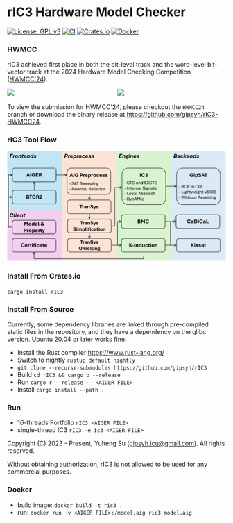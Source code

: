 # rIC3 Hardware Model Checker

[![License: GPL v3](https://img.shields.io/badge/License-GPLv3-blue.svg)](https://www.gnu.org/licenses/gpl-3.0)
[![CI](https://github.com/gipsyh/rIC3/actions/workflows/build.yml/badge.svg)](https://github.com/gipsyh/rIC3/actions/workflows/build.yml)
[![Crates.io](https://img.shields.io/crates/v/rIC3.svg?logo=rust)](https://crates.io/crates/rIC3)
[![Docker](https://img.shields.io/docker/v/gipsyh/ric3?label=Docker&logo=docker)](https://hub.docker.com/r/gipsyh/ric3)

### HWMCC
rIC3 achieved first place in both the bit-level track and the word-level bit-vector track at the 2024 Hardware Model Checking Competition ([HWMCC'24](https://hwmcc.github.io/2024/)).

<p align="center">
	<img width="250" height="auto" src="./images/hwmcc24_aiger.png" style="display:inline-block;">
	<img width="250" height="auto" src="./images/hwmcc24_btor2_bv.png" style="display:inline-block;">
</p>

To view the submission for HWMCC'24, please checkout the `HWMCC24` branch or download the binary release at https://github.com/gipsyh/rIC3-HWMCC24.

### rIC3 Tool Flow
![Image of rIC3 toolflow](./images/toolflow.jpg)

### Install From Crates.io
```cargo install rIC3```

### Install From Source
Currently, some dependency libraries are linked through pre-compiled static files in the repository, and they have a dependency on the glibc version. Ubuntu 20.04 or later works fine.

- Install the Rust compiler https://www.rust-lang.org/
- Switch to nightly ```rustup default nightly```
- ```git clone --recurse-submodules https://github.com/gipsyh/rIC3```
- Build ```cd rIC3 && cargo b --release```
- Run ```cargo r --release -- <AIGER FILE>```
- Install ```cargo install --path .```

### Run
- 16-threads Portfolio ```rIC3 <AIGER FILE>```
- single-thread IC3 ```rIC3 -e ic3 <AIGER FILE>```

Copyright (C) 2023 - Present, Yuheng Su (gipsyh.icu@gmail.com). All rights reserved.

Without obtaining authorization, rIC3 is not allowed to be used for any commercial purposes.

### Docker
- build image: ```docker build -t ric3 .```
- run: ```docker run -v <AIGER FILE>:/model.aig ric3 model.aig```
